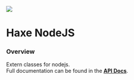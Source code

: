 ![](http://i.imgur.com/J45iTOy.png)
# Haxe NodeJS

### Overview

Extern classes for nodejs.  
Full documentation can be found in the **[API Docs](http://nodejs.org/api/index.html)**.
